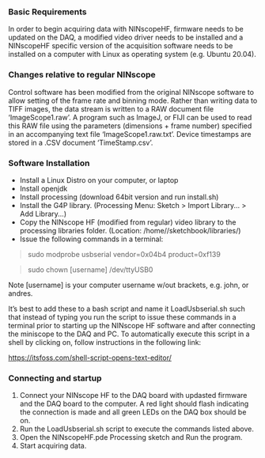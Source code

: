 ### Basic Requirements
In order to begin acquiring data with NINscopeHF, firmware needs to be updated on the DAQ, a modified video driver needs to be installed and a NINscopeHF specific version of the acquisition software needs to be installed on a computer with Linux as operating system (e.g. Ubuntu 20.04).

### Changes relative to regular NINscope
Control software has been modified from the original NINscope software to allow setting of the frame rate and binning mode. Rather than writing data to TIFF images, the data stream is written to a RAW document file ‘ImageScope1.raw’. A program such as ImageJ, or FIJI can be used to read this RAW file using the parameters (dimensions + frame number) specified in an accompanying text file ‘ImageScope1.raw.txt’. Device timestamps are stored in a .CSV document ‘TimeStamp.csv’.

### Software Installation 
- Install a Linux Distro on your computer, or laptop
- Install openjdk
- Install processing (download 64bit version and run install.sh)
- Install the G4P library. (Processing Menu: Sketch > Import Library... > Add Library...)
- Copy the NINscope HF (modified from regular) video library to the processing libraries folder. (Location: /home/<username>/sketchbook/libraries/)
- Issue the following commands in a terminal:
> sudo modprobe usbserial vendor=0x04b4 product=0xf139
  
> sudo chown [username] /dev/ttyUSB0 

 Note [username] is your computer username w/out brackets, e.g. john, or andres.

It’s best to add these to a bash script and name it LoadUsbserial.sh such that instead of typing you run the script to issue these commands in a terminal prior to starting up the NINscope HF software and after connecting the miniscope to the DAQ and PC. To automatically execute this script in a shell by clicking on, follow instructions in the following link:

https://itsfoss.com/shell-script-opens-text-editor/ 


### Connecting and startup
  
  1. Connect your NINscope HF to the DAQ board with updasted firmware and the DAQ board to the computer. A red light should flash indicating the connection is made and all green LEDs on the DAQ box should be on.
  2. Run the LoadUsbserial.sh script to execute the commands listed above.
  3. Open the NINscopeHF.pde Processing sketch and Run the program.
  4. Start acquiring data.
